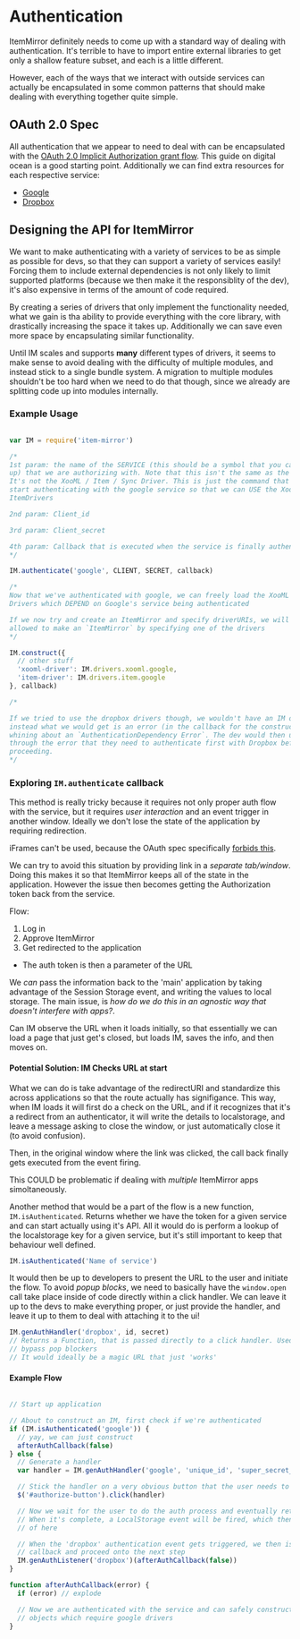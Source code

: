 # Authentication

ItemMirror definitely needs to come up with a standard way of dealing with
authentication. It's terrible to have to import entire external libraries to get
only a shallow feature subset, and each is a little different.

However, each of the ways that we interact with outside services can actually be
encapsulated in some common patterns that should make dealing with everything
together quite simple.

## OAuth 2.0 Spec

All authentication that we appear to need to deal with can be encapsulated with
the [OAuth 2.0 Implicit Authorization grant flow](https://www.digitalocean.com/community/tutorials/an-introduction-to-oauth-2#grant-type-implicit).
This guide on digital ocean is a good starting point. Additionally we can find
extra resources for each respective service:

- [Google](https://developers.google.com/identity/protocols/OAuth2UserAgent)
- [Dropbox](https://developers.google.com/identity/protocols/OAuth2UserAgent)

## Designing the API for ItemMirror

We want to make authenticating with a variety of services to be as simple as
possible for devs, so that they can support a variety of services easily!
Forcing them to include external dependencies is not only likely to limit
supported platforms (because we then make it the responsiblity of the dev), it's
also expensive in terms of the amount of code required.

By creating a series of drivers that only implement the functionality needed,
what we gain is tha ability to provide everything with the core library, with
drastically increasing the space it takes up. Additionally we can save even more
space by encapsulating similar functionality.

Until IM scales and supports __many__ different types of drivers, it seems to
make sense to avoid dealing with the difficulty of multiple modules, and instead
stick to a single bundle system. A migration to multiple modules shouldn't be
too hard when we need to do that though, since we already are splitting code up
into modules internally.

### Example Usage

```js

var IM = require('item-mirror')

/*
1st param: the name of the SERVICE (this should be a symbol that you can look
up) that we are authorizing with. Note that this isn't the same as the driver.
It's not the XooML / Item / Sync Driver. This is just the command that we use to
start authenticating with the google service so that we can USE the XooML /
ItemDrivers

2nd param: Client_id

3rd param: Client_secret

4th param: Callback that is executed when the service is finally authenticated
*/

IM.authenticate('google', CLIENT, SECRET, callback)

/*
Now that we've authenticated with google, we can freely load the XooML and Item
Drivers which DEPEND on Google's service being authenticated

If we now try and create an ItemMirror and specify driverURIs, we will be
allowed to make an `ItemMirror` by specifying one of the drivers
*/

IM.construct({
  // other stuff
  'xooml-driver': IM.drivers.xooml.google,
  'item-driver': IM.drivers.item.google
}, callback)

/*

If we tried to use the dropbox drivers though, we wouldn't have an IM object,
instead what we would get is an error (in the callback for the constructor),
whining about an `AuthenticationDependency Error`. The dev would then understand
through the error that they need to authenticate first with Dropbox before
proceeding.
*/

```

### Exploring `IM.authenticate` callback

This method is really tricky because it requires not only proper auth flow with
the service, but it requires _user interaction_ and an event trigger in another
window. Ideally we don't lose the state of the application by requiring
redirection. 

iFrames can't be used, because the OAuth spec specifically [forbids this](http://tools.ietf.org/html/draft-ietf-oauth-v2-23#section-10.13).

We can try to avoid this situation by providing link in a _separate tab/window_.
Doing this makes it so that ItemMirror keeps all of the state in the
application. However the issue then becomes getting the Authorization token back
from the service.

Flow:

1. Log in
2. Approve ItemMirror
3. Get redirected to the application
  - The auth token is then a parameter of the URL

We _can_ pass the information back to the 'main' application by taking advantage of
the Session Storage event, and writing the values to local storage. The main
issue, is *how do we do this in an agnostic way that doesn't interfere with
apps?*. 

Can IM observe the URL when it loads initially, so that essentially we can load
a page that just get's closed, but loads IM, saves the info, and then moves on.

#### Potential Solution: IM Checks URL at start

What we can do is take advantage of the redirectURI and standardize this across
applications so that the route actually has signifigance. This way, when IM
loads it will first do a check on the URL, and if it recognizes that it's a
redirect from an authenticator, it will write the details to localstorage, and
leave a message asking to close the window, or just automatically close it (to
avoid confusion).

Then, in the original window where the link was clicked, the call back finally
gets executed from the event firing.

This COULD be problematic if dealing with _multiple_ ItemMirror apps
simoltaneously.

Another method that would be a part of the flow is a new function,
`IM.isAuthenticated`. Returns whether we have the token for a given service and
can start actually using it's API. All it would do is perform a lookup of the
localstorage key for a given service, but it's still important to keep that
behaviour well defined.

```js
IM.isAuthenticated('Name of service')
```

It would then be up to developers to present the URL to the user and initiate
the flow. To avoid _popup blocks_, we need to basically have the `window.open`
call take place inside of code directly within a click handler. We can leave it
up to the devs to make everything proper, or just provide the handler, and leave
it up to them to deal with attaching it to the ui!

```js
IM.genAuthHandler('dropbox', id, secret)
// Returns a Function, that is passed directly to a click handler. Used to
// bypass pop blockers
// It would ideally be a magic URL that just 'works'
```

#### Example Flow

```js

// Start up application

// About to construct an IM, first check if we're authenticated
if (IM.isAuthenticated('google')) {
  // yay, we can just construct
  afterAuthCallback(false)
} else {
  // Generate a handler
  var handler = IM.genAuthHandler('google', 'unique_id', 'super_secret_key')

  // Stick the handler on a very obvious button that the user needs to click on
  $('#authorize-button').click(handler)

  // Now we wait for the user to do the auth process and eventually return
  // When it's complete, a LocalStorage event will be fired, which then gets us
  // of here

  // When the 'dropbox' authentication event gets triggered, we then issue a
  // callback and proceed onto the next step
  IM.genAuthListener('dropbox')(afterAuthCallback(false))
}

function afterAuthCallback(error) {
  if (error) // explode

  // Now we are authenticated with the service and can safely construct IM
  // objects which require google drivers
}


```
